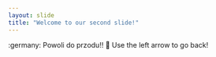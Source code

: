 ```yaml
---
layout: slide
title: "Welcome to our second slide!"
---
```

:germany: Powoli do przodu!! :running:
Use the left arrow to go back!
